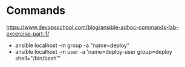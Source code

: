 # Commands
https://www.devopsschool.com/blog/ansible-adhoc-commands-lab-excercise-part-1/

- ansible localhost -m group -a "name=deploy"
- ansible localhost -m user -a 'name=deploy-user group=deploy shell="/bin/bash"'
